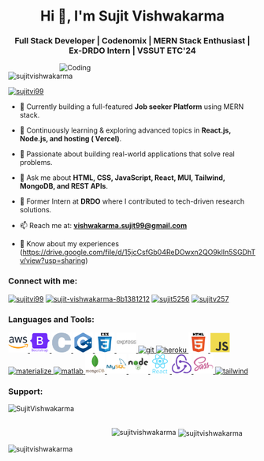 <h1 align="center">Hi 👋, I'm Sujit Vishwakarma</h1>
<h3 align="center">Full Stack Developer | Codenomix | MERN Stack Enthusiast | Ex-DRDO Intern | VSSUT ETC'24</h3>
<img align="right" alt="Coding" width="400" src="https://media.tenor.com/rePDfDWO3XoAAAAd/hacking.gif">

<p align="left"> <img src="https://komarev.com/ghpvc/?username=sujitvishwakarma&label=Profile%20views&color=0e75b6&style=flat" alt="sujitvishwakarma" /> </p>

<p align="left"> <a href="https://twitter.com/sujitvi99" target="blank"><img src="https://img.shields.io/twitter/follow/sujitvi99?logo=twitter&style=for-the-badge" alt="sujitvi99" /></a> </p>

- 🔭 Currently building a full-featured **Job seeker Platform** using MERN stack.
- 🌱 Continuously learning & exploring advanced topics in **React.js, Node.js, and  hosting ( Vercel)**.
- 🧠 Passionate about building real-world applications that solve real problems.
- 💬 Ask me about **HTML, CSS, JavaScript, React, MUI, Tailwind, MongoDB, and REST APIs**.
- 🏢 Former Intern at **DRDO** where I contributed to tech-driven research solutions.
- 📫 Reach me at: **vishwakarma.sujit99@gmail.com**

- 📄 Know about my experiences (https://drive.google.com/file/d/15jcCsfGb04ReDOwxn2QO9klIn5SGDhTv/view?usp=sharing)

<h3 align="left">Connect with me:</h3>
<p align="left">
<a href="https://twitter.com/sujitvi99" target="blank"><img align="center" src="https://raw.githubusercontent.com/rahuldkjain/github-profile-readme-generator/master/src/images/icons/Social/twitter.svg" alt="sujitvi99" height="30" width="40" /></a>
<a href="https://linkedin.com/in/sujit-vishwakarma-8b1381212" target="blank"><img align="center" src="https://raw.githubusercontent.com/rahuldkjain/github-profile-readme-generator/master/src/images/icons/Social/linked-in-alt.svg" alt="sujit-vishwakarma-8b1381212" height="30" width="40" /></a>
<a href="https://instagram.com/sujit5256" target="blank"><img align="center" src="https://raw.githubusercontent.com/rahuldkjain/github-profile-readme-generator/master/src/images/icons/Social/instagram.svg" alt="sujit5256" height="30" width="40" /></a>
<a href="https://www.hackerrank.com/sujitv257" target="blank"><img align="center" src="https://raw.githubusercontent.com/rahuldkjain/github-profile-readme-generator/master/src/images/icons/Social/hackerrank.svg" alt="sujitv257" height="30" width="40" /></a>
</p>

<h3 align="left">Languages and Tools:</h3>
<p align="left"> <a href="https://aws.amazon.com" target="_blank" rel="noreferrer"> <img src="https://raw.githubusercontent.com/devicons/devicon/master/icons/amazonwebservices/amazonwebservices-original-wordmark.svg" alt="aws" width="40" height="40"/> </a> <a href="https://getbootstrap.com" target="_blank" rel="noreferrer"> <img src="https://raw.githubusercontent.com/devicons/devicon/master/icons/bootstrap/bootstrap-plain-wordmark.svg" alt="bootstrap" width="40" height="40"/> </a> <a href="https://www.cprogramming.com/" target="_blank" rel="noreferrer"> <img src="https://raw.githubusercontent.com/devicons/devicon/master/icons/c/c-original.svg" alt="c" width="40" height="40"/> </a> <a href="https://www.w3schools.com/cpp/" target="_blank" rel="noreferrer"> <img src="https://raw.githubusercontent.com/devicons/devicon/master/icons/cplusplus/cplusplus-original.svg" alt="cplusplus" width="40" height="40"/> </a> <a href="https://www.w3schools.com/css/" target="_blank" rel="noreferrer"> <img src="https://raw.githubusercontent.com/devicons/devicon/master/icons/css3/css3-original-wordmark.svg" alt="css3" width="40" height="40"/> </a> <a href="https://expressjs.com" target="_blank" rel="noreferrer"> <img src="https://raw.githubusercontent.com/devicons/devicon/master/icons/express/express-original-wordmark.svg" alt="express" width="40" height="40"/> </a> <a href="https://git-scm.com/" target="_blank" rel="noreferrer"> <img src="https://www.vectorlogo.zone/logos/git-scm/git-scm-icon.svg" alt="git" width="40" height="40"/> </a> <a href="https://heroku.com" target="_blank" rel="noreferrer"> <img src="https://www.vectorlogo.zone/logos/heroku/heroku-icon.svg" alt="heroku" width="40" height="40"/> </a> <a href="https://www.w3.org/html/" target="_blank" rel="noreferrer"> <img src="https://raw.githubusercontent.com/devicons/devicon/master/icons/html5/html5-original-wordmark.svg" alt="html5" width="40" height="40"/> </a> <a href="https://developer.mozilla.org/en-US/docs/Web/JavaScript" target="_blank" rel="noreferrer"> <img src="https://raw.githubusercontent.com/devicons/devicon/master/icons/javascript/javascript-original.svg" alt="javascript" width="40" height="40"/> </a> <a href="https://materializecss.com/" target="_blank" rel="noreferrer"> <img src="https://raw.githubusercontent.com/prplx/svg-logos/5585531d45d294869c4eaab4d7cf2e9c167710a9/svg/materialize.svg" alt="materialize" width="40" height="40"/> </a> <a href="https://www.mathworks.com/" target="_blank" rel="noreferrer"> <img src="https://upload.wikimedia.org/wikipedia/commons/2/21/Matlab_Logo.png" alt="matlab" width="40" height="40"/> </a> <a href="https://www.mongodb.com/" target="_blank" rel="noreferrer"> <img src="https://raw.githubusercontent.com/devicons/devicon/master/icons/mongodb/mongodb-original-wordmark.svg" alt="mongodb" width="40" height="40"/> </a> <a href="https://www.mysql.com/" target="_blank" rel="noreferrer"> <img src="https://raw.githubusercontent.com/devicons/devicon/master/icons/mysql/mysql-original-wordmark.svg" alt="mysql" width="40" height="40"/> </a> <a href="https://nodejs.org" target="_blank" rel="noreferrer"> <img src="https://raw.githubusercontent.com/devicons/devicon/master/icons/nodejs/nodejs-original-wordmark.svg" alt="nodejs" width="40" height="40"/> </a> <a href="https://reactjs.org/" target="_blank" rel="noreferrer"> <img src="https://raw.githubusercontent.com/devicons/devicon/master/icons/react/react-original-wordmark.svg" alt="react" width="40" height="40"/> </a> <a href="https://redux.js.org" target="_blank" rel="noreferrer"> <img src="https://raw.githubusercontent.com/devicons/devicon/master/icons/redux/redux-original.svg" alt="redux" width="40" height="40"/> </a> <a href="https://sass-lang.com" target="_blank" rel="noreferrer"> <img src="https://raw.githubusercontent.com/devicons/devicon/master/icons/sass/sass-original.svg" alt="sass" width="40" height="40"/> </a> <a href="https://tailwindcss.com/" target="_blank" rel="noreferrer"> <img src="https://www.vectorlogo.zone/logos/tailwindcss/tailwindcss-icon.svg" alt="tailwind" width="40" height="40"/> </a> </p>

<h3 align="left">Support:</h3>
<p><a href="https://www.buymeacoffee.com/SujitVishwakarma"> <img align="left" src="https://cdn.buymeacoffee.com/buttons/v2/default-yellow.png" height="50" width="210" alt="SujitVishwakarma" /></a></p><br><br>

<p><img align="left" src="https://github-readme-stats.vercel.app/api/top-langs?username=sujitvishwakarma&show_icons=true&locale=en&layout=compact" alt="sujitvishwakarma" /></p>

<p>&nbsp;<img align="center" src="https://github-readme-stats.vercel.app/api?username=sujitvishwakarma&show_icons=true&locale=en" alt="sujitvishwakarma" /></p>

<p><img align="center" src="https://github-readme-streak-stats.herokuapp.com/?user=sujitvishwakarma&" alt="sujitvishwakarma" /></p>
